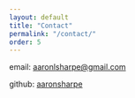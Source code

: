 ```yaml
---
layout: default
title: "Contact"
permalink: "/contact/"
order: 5
---
```

email: [aaronlsharpe@gmail.com](mailto:aaronlsharpe@gmail.com)

github: [aaronsharpe](https://github.com/aaronsharpe)